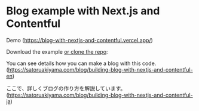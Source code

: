 # Blog example with Next.js and Contentful

Demo (https://blog-with-nextjs-and-contentful.vercel.app/)

Download the example [or clone the repo](https://github.com/SatoruAkiyama/blog-with-Next.js-and-Contentful):

You can see details how you can make a blog with this code. (https://satoruakiyama.com/blog/building-blog-with-nextjs-and-contentful-en)

ここで、詳しくブログの作り方を解説しています。 (https://satoruakiyama.com/blog/building-blog-with-nextjs-and-contentful-ja)
